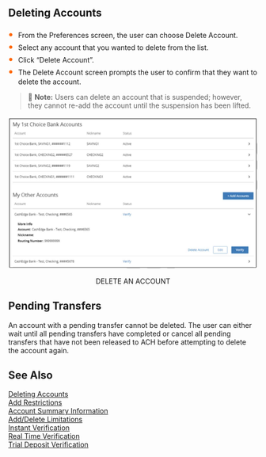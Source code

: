 ## Deleting Accounts 


<div class="card-body">
<ul>
<li>From the Preferences screen, the user can choose Delete Account.</li>
<li>Select any account that you wanted to delete from the list.</li>
<li>Click “Delete Account”.</li>
<li>The Delete Account screen prompts the user to confirm that they want to delete the account.</li>
</ul>
</div>


<!-- theme: info -->

> :memo: **Note:** Users can delete an account that is suspended; however, they cannot re-add the account until the suspension has been lifted.

<center>

![Image](../../assets/images/Delete_An_Account.png) <br />

DELETE AN ACCOUNT

</center>

## Pending Transfers 

An account with a pending transfer cannot be deleted. The user can either wait until all pending 
transfers have completed or cancel all pending transfers that have not been released to ACH before 
attempting to delete the account again. 


## See Also

[Deleting Accounts](?path=docs/acc-to-acc-transfer/delete-Acc.md)   
[Add Restrictions](?path=docs/acc-to-acc-transfer/Manage-Account/acc-restrictions.md)   
[Account Summary Information](?path=docs/acc-to-acc-transfer/Manage-Account/acc-summary.md)   
[Add/Delete Limitations](?path=docs/acc-to-acc-transfer/Manage-Account/add-del-limitations.md)   
[Instant Verification](?path=docs/acc-to-acc-transfer/Account-Verify/Instant-Verify.md)   
[Real Time Verification](?path=docs/fund-transfer/Account-Verify/real-time.md)   
[Trial Deposit Verification](?path=docs/acc-to-acc-transfer/Account-Verify/trial-verify.md)   


<style>
    .card-body ul {
        list-style: none;
        padding-left: 20px;
    }
    .card-body ul li::before {
        content: "\2022";
        font-size: 1.5em;
        color: #f60;
        display: inline-block;
        width: 1em;
        margin-left: -1em;
    }
</style>


